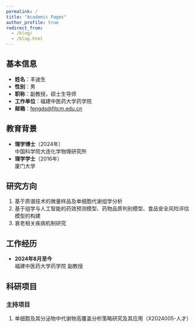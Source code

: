 ```yaml
---
permalink: /
title: "Academic Pages"
author_profile: true
redirect_from: 
  - /blog/
  - /blog.html
---
```

## 基本信息
- **姓名**：丰迪生  
- **性别**：男  
- **职称**：副教授，硕士生导师  
- **工作单位**：福建中医药大学药学院  
- **邮箱**：[fengds@fjtcm.edu.cn](mailto:fengds@fjtcm.edu.cn)  

## 教育背景
- **理学博士**（2024年）  
  中国科学院大连化学物理研究所  
- **理学学士**（2016年）  
  厦门大学  

## 研究方向
1. 基于质谱技术的微量样品及单细胞代谢组学分析  
2. 基于组学与人工智能的药效预测模型、药物品质判别模型、食品安全风险评估模型的构建  
3. 衰老相关疾病机制研究  

## 工作经历
- **2024年8月至今**  
  福建中医药大学药学院 副教授  

## 科研项目
### 主持项目
1. 单细胞及其分泌物中代谢物高覆盖分析策略研究及其应用（X2024005-人才）

